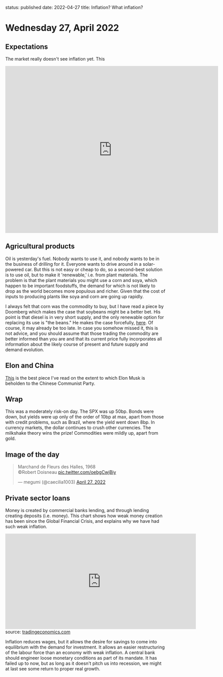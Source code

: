 status: published
date: 2022-04-27
title: Inflation? What inflation?

# Wednesday 27, April 2022

## Expectations

The market really doesn't see inflation yet. This 

<iframe src="https://fred.stlouisfed.org/graph/graph-landing.php?g=OAzu&width=670&height=475" scrolling="no" frameborder="0" style="overflow:hidden; width:670px; height:525px;" allowTransparency="true" loading="lazy"></iframe>

## Agricultural products

Oil is yesterday's fuel. Nobody wants to use it, and nobody wants to be in the business of drilling for it.
Everyone wants to drive around in a solar-powered car. 
But this is not easy or cheap to do, so a second-best solution is to use oil, but to make it 'renewable,' i.e. from 
plant materials.
The problem is that the plant materials you might use a corn and soya, which happen to be important foodstuffs, 
the demand for which is not likely to drop as the world becomes more populous and richer.
Given that the cost of inputs to producing plants like soya and corn are going up rapidly.

I always felt that corn was the commodity to buy, but I have read a piece by Doomberg which makes the case that soybeans 
might be a better bet.
His point is that diesel is in very short supply, and the only renewable option for replacing its use is "the beans."
He makes the case forcefully, [here](https://doomberg.substack.com/p/diesel-for-dinner?r=nmbt&s=r&utm_campaign=post&utm_medium=web).
Of course, it may already be too late. 
In case you somehow missed it, this is not advice, and you should assume that those trading the commodity are better informed than you are and that its current price fully incorporates all information about the likely course of present and future supply and demand evolution.

## Elon and China

[This](https://mattstoller.substack.com/p/elon-musk-china-and-the-biden-collapse?r=nmbt&s=r&utm_campaign=post&utm_medium=web) is the best piece I've read on the extent to which Elon Musk is beholden to the Chinese Communist Party.

## Wrap

This was a moderately risk-on day.
The SPX was up 50bp. 
Bonds were down, but yields were up only of the order of 10bp at max, apart from those with credit problems, such as Brazil, where the yield went down 8bp.
In currency markets, the dollar continues to crush other currencies. 
The milkshake theory wins the prize!
Commodities were mildly up, apart from gold.

## Image of the day

<blockquote class="twitter-tweet"><p lang="fr" dir="ltr">Marchand de Fleurs des Halles, 1968<br>©︎Robert Doisneau <a href="https://t.co/oebgCwjBiy">pic.twitter.com/oebgCwjBiy</a></p>&mdash; megumi (@caecilia1003) <a href="https://twitter.com/caecilia1003/status/1519326564768710662?ref_src=twsrc%5Etfw">April 27, 2022</a></blockquote> <script async src="https://platform.twitter.com/widgets.js" charset="utf-8"></script> 

## Private sector loans

Money is created by commercial banks lending, and through lending creating deposits (i.e. money).
This chart shows how weak money creation has been since the Global Financial Crisis, and explains why we have had such weak inflation.

<iframe src='https://d3fy651gv2fhd3.cloudfront.net/embed/?s=unitedkinloatoprisec&v=202202091817V20220312&d1=19970503&h=300&w=600' height='300' width='600'  frameborder='0' scrolling='no'></iframe><br />source: <a href='https://tradingeconomics.com/united-kingdom/loans-to-private-sector'>tradingeconomics.com</a>

Inflation reduces wages, but it allows the desire for savings to come into equilibrium with the demand for investment.
It allows an easier restructuring of the labour force than an economy with weak inflation.
A central bank should engineer loose monetary conditions as part of its mandate. 
It has failed up to now, but as long as it doesn't pitch us into recession, 
we might at last see some return to proper real growth.


